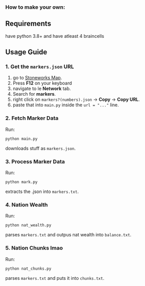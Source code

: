 ### How to make your own:
## Requirements

have python 3.8+ and
have atleast 4 braincells 

## Usage Guide

### 1. Get the `markers.json` URL

1. go to [Stoneworks Map](https://map.stoneworks.gg/abex1/).
2. Press **F12** on your keyboard
3. navigate to le **Network** tab.
4. Search for **markers**.
5. right click on `markers?(numbers).json` → **Copy** → **Copy URL**.
6. paste that into `main.py` inside the `url = "..."` line.

### 2. Fetch Marker Data

Run:

```
python main.py
```

downloads stuff as `markers.json`.

### 3. Process Marker Data

Run:

```
python mark.py
```
extracts the .json into `markers.txt`.

### 4. Nation Wealth

Run:

```
python nat_wealth.py
```

parses `markers.txt` and outpus nat wealth into `balance.txt`.

### 5. Nation Chunks lmao

Run:

```
python nat_chunks.py
```

parses `markers.txt` and puts it into `chunks.txt`.

